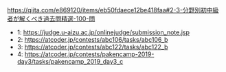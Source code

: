 https://qiita.com/e869120/items/eb50fdaece12be418faa#2-3-分野別初中級者が解くべき過去問精選-100-問

- 1: https://judge.u-aizu.ac.jp/onlinejudge/submission_note.jsp
- 2: https://atcoder.jp/contests/abc106/tasks/abc106_b
- 3: https://atcoder.jp/contests/abc122/tasks/abc122_b
- 4: https://atcoder.jp/contests/pakencamp-2019-day3/tasks/pakencamp_2019_day3_c
